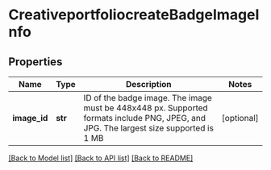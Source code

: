 # CreativeportfoliocreateBadgeImageInfo

## Properties
Name | Type | Description | Notes
------------ | ------------- | ------------- | -------------
**image_id** | **str** | ID of the badge image. The image must be 448x448 px. Supported formats include PNG, JPEG, and JPG. The largest size supported is 1 MB | [optional] 

[[Back to Model list]](../README.md#documentation-for-models) [[Back to API list]](../README.md#documentation-for-api-endpoints) [[Back to README]](../README.md)

